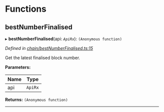 

# Functions

<a id="bestnumberfinalised"></a>

##  bestNumberFinalised

▸ **bestNumberFinalised**(api: *`ApiRx`*): `(Anonymous function)`

*Defined in [chain/bestNumberFinalised.ts:15](https://github.com/polkadot-js/api/blob/1f401d6/packages/api-derive/src/chain/bestNumberFinalised.ts#L15)*

Get the latest finalised block number.

**Parameters:**

| Name | Type |
| ------ | ------ |
| api | `ApiRx` |

**Returns:** `(Anonymous function)`

___

